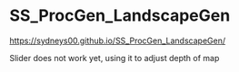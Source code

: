 # SS_ProcGen_LandscapeGen

https://sydneys00.github.io/SS_ProcGen_LandscapeGen/

Slider does not work yet, using it to adjust depth of map

